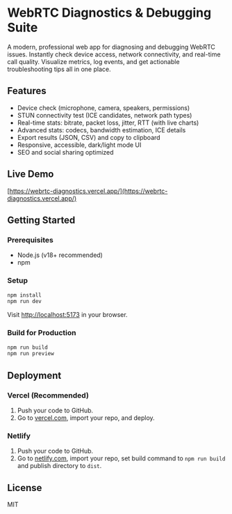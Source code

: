  # WebRTC Diagnostics & Debugging Suite  

A modern, professional web app for diagnosing and debugging WebRTC issues. Instantly check device access, network connectivity, and real-time call quality. Visualize metrics, log events, and get actionable troubleshooting tips all in one place.

## Features 
- Device check (microphone, camera, speakers, permissions) 
- STUN connectivity test (ICE candidates, network path types)
- Real-time stats: bitrate, packet loss, jitter, RTT (with live charts) 
- Advanced stats: codecs, bandwidth estimation, ICE details 
- Export results (JSON, CSV) and copy to clipboard  
- Responsive, accessible, dark/light mode UI  
- SEO and social sharing optimized
  
## Live Demo
[https://webrtc-diagnostics.vercel.app/](https://webrtc-diagnostics.vercel.app/)

## Getting Started     
  
### Prerequisites     
- Node.js (v18+ recommended)    
- npm    
 
### Setup 
```bash  
npm install    
npm run dev 
```
Visit [http://localhost:5173](http://localhost:5173) in your browser.

### Build for Production
```bash
npm run build
npm run preview
```

## Deployment
### Vercel (Recommended)
1. Push your code to GitHub.
2. Go to [vercel.com](https://vercel.com/), import your repo, and deploy.

### Netlify
1. Push your code to GitHub.
2. Go to [netlify.com](https://netlify.com/), import your repo, set build command to `npm run build` and publish directory to `dist`.

## License
MIT
